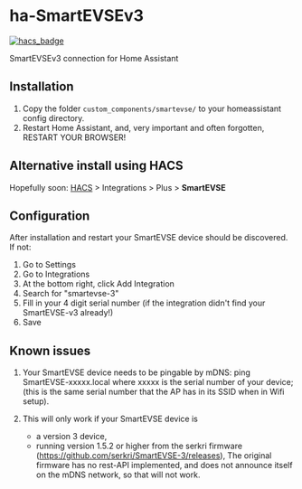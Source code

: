 # ha-SmartEVSEv3

[![hacs_badge](https://img.shields.io/badge/HACS-Default-orange.svg)](https://github.com/hacs/integration)

SmartEVSEv3 connection for Home Assistant

## Installation

1. Copy the folder ```custom_components/smartevse/``` to your homeassistant config directory.
2. Restart Home Assistant, and, very important and often forgotten, RESTART YOUR BROWSER!

## Alternative install using HACS

Hopefully soon:
[HACS](https://hacs.xyz/) > Integrations > Plus > **SmartEVSE**

## Configuration
After installation and restart your SmartEVSE device should be discovered.
If not:
1. Go to Settings
2. Go to Integrations
3. At the bottom right, click Add Integration
4. Search for "smartevse-3"
5. Fill in your 4 digit serial number (if the integration didn't find your SmartEVSE-v3 already!)
6. Save

## Known issues
1. Your SmartEVSE device needs to be pingable by mDNS:
		ping SmartEVSE-xxxxx.local where xxxxx is the serial number of your device; 
		(this is the same serial number that the AP has in its SSID when in Wifi setup).

2. This will only work if your SmartEVSE device is 
	- a version 3 device, 
	- running version 1.5.2 or higher from the serkri firmware (https://github.com/serkri/SmartEVSE-3/releases), 
   	The original firmware has no rest-API implemented, and does not announce itself on the mDNS network, so that will not work.
